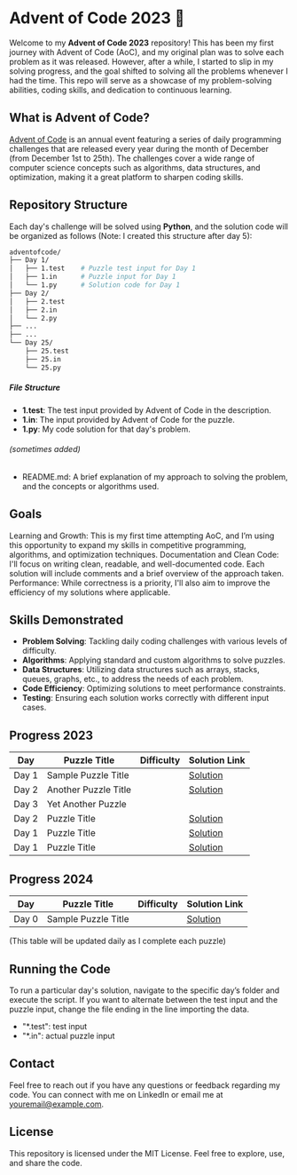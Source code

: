 # Advent of Code 2023 🎄

Welcome to my **Advent of Code 2023** repository! This has been my first journey with Advent of Code (AoC), and my original plan was to solve each problem as it was released. However, after a while, I started to slip in my solving progress, and the goal shifted to solving all the problems whenever I had the time. This repo will serve as a showcase of my problem-solving abilities, coding skills, and dedication to continuous learning.

## What is Advent of Code?

[Advent of Code](https://adventofcode.com/2023/) is an annual event featuring a series of daily programming challenges that are released every year during the month of December (from December 1st to 25th). The challenges cover a wide range of computer science concepts such as algorithms, data structures, and optimization, making it a great platform to sharpen coding skills.

## Repository Structure

Each day's challenge will be solved using **Python**, and the solution code will be organized as follows (Note: I created this structure after day 5):

```bash
adventofcode/
├── Day 1/
│   ├── 1.test    # Puzzle test input for Day 1
│   ├── 1.in      # Puzzle input for Day 1
│   └── 1.py      # Solution code for Day 1
├── Day 2/
│   ├── 2.test    
│   ├── 2.in      
│   └── 2.py      
├── ...
├── ...
└── Day 25/
    ├── 25.test    
    ├── 25.in      
    └── 25.py
```
##### File Structure
- **1.test**: The test input provided by Advent of Code in the description.
- **1.in**:   The input provided by Advent of Code for the puzzle.
- **1.py**:   My code solution for that day's problem.
###### (sometimes added) 
- README.md: A brief explanation of my approach to solving the problem, and the concepts or algorithms used.

## Goals
Learning and Growth: This is my first time attempting AoC, and I’m using this opportunity to expand my skills in competitive programming, algorithms, and optimization techniques.
Documentation and Clean Code: I'll focus on writing clean, readable, and well-documented code. Each solution will include comments and a brief overview of the approach taken.
Performance: While correctness is a priority, I'll also aim to improve the efficiency of my solutions where applicable.

## Skills Demonstrated
- **Problem Solving**: Tackling daily coding challenges with various levels of difficulty.
- **Algorithms**: Applying standard and custom algorithms to solve puzzles.
- **Data Structures**: Utilizing data structures such as arrays, stacks, queues, graphs, etc., to address the needs of each problem.
- **Code Efficiency**: Optimizing solutions to meet performance constraints.
- **Testing**: Ensuring each solution works correctly with different input cases.

## Progress 2023
| Day  | Puzzle Title         | Difficulty  | Solution Link                                                                            |
|------|----------------------|-------------|------------------------------------------------------------------------------------------|
| Day 1| Sample Puzzle Title   |          | [Solution](https://github.com/SebastianGranath/adventofcode/blob/master/Day%201/day1.py) |
| Day 2| Another Puzzle Title  |        | [Solution](https://github.com/SebastianGranath/adventofcode/blob/master/Day%202/day2.py) |
| Day 3| Yet Another Puzzle    |          |                                                                  |
| Day 2 | Puzzle Title | | [Solution](https://github.com/SebastianGranath/adventofcode/blob/master/Day%202/2.py) |
| Day 1 | Puzzle Title | | [Solution](https://github.com/SebastianGranath/adventofcode/blob/master/Day%201/1.py) |
| Day 1 | Puzzle Title | | [Solution](https://github.com/SebastianGranath/adventofcode/blob/master/Day%201/1.py) |

## Progress 2024
| Day  | Puzzle Title         | Difficulty  | Solution Link                                                                            |
|------|----------------------|-------------|------------------------------------------------------------------------------------------|
| Day 0| Sample Puzzle Title   |          | [Solution](https://github.com/SebastianGranath/adventofcode/blob/master/Day%201/day1.py) |


(This table will be updated daily as I complete each puzzle)

## Running the Code
To run a particular day's solution, navigate to the specific day’s folder and execute the script.
If you want to alternate between the test input and the puzzle input, change the file ending in the line importing the data. 
- "*.test": test input
- "*.in": actual puzzle input

## Contact
Feel free to reach out if you have any questions or feedback regarding my code. You can connect with me on LinkedIn or email me at youremail@example.com.

## License
This repository is licensed under the MIT License. Feel free to explore, use, and share the code.
